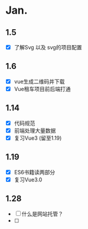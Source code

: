 # Jan.

## 1.5

- [x] 了解Svg  以及 svg的项目配置

## 1.6

- [x] vue生成二维码并下载 
- [x] Vue租车项目前后端打通

## 1.14

- [x] 代码规范
- [x] 前端处理大量数据
- [x] 复习Vue3    (留至1.19)

## 1.19

- [x] ES6书籍读两部分
- [x] 复习Vue3.0

## 1.28

- [ ] 什么是网站托管？
- [ ] 